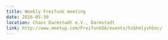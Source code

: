 ```yaml
---
title: Weekly Freifunk meeting
date: 2016-05-30
location: Chaos Darmstadt e.V., Darmstadt
link: http://www.meetup.com/FreifunkDA/events/hsbhmlyvhbnc/
---
```

